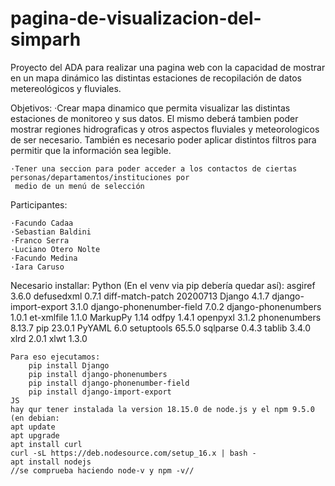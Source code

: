 # pagina-de-visualizacion-del-simparh
Proyecto del ADA para realizar una pagina web con la capacidad de mostrar en un mapa dinámico las distintas
estaciones de recopilación de datos metereológicos y fluviales. 

Objetivos:
	·Crear mapa dinamico que permita visualizar las distintas estaciones de monitoreo y sus datos.
	El mismo deberá tambien poder mostrar regiones hidrograficas y otros aspectos fluviales y meteorologicos
	de ser necesario. También es necesario poder aplicar distintos filtros para permitir que la información sea
	legible.
	
	·Tener una seccion para poder acceder a los contactos de ciertas personas/departamentos/instituciones por
	 medio de un menú de selección

Participantes:

	·Facundo Cadaa
	·Sebastian Baldini
	·Franco Serra
	·Luciano Otero Nolte
	·Facundo Medina
	·Iara Caruso

Necesario installar:
	Python
	(En el venv via pip debería quedar así):
		asgiref                  3.6.0
		defusedxml               0.7.1
		diff-match-patch         20200713
		Django                   4.1.7
		django-import-export     3.1.0
		django-phonenumber-field 7.0.2
		django-phonenumbers      1.0.1
		et-xmlfile               1.1.0
		MarkupPy                 1.14
		odfpy                    1.4.1
		openpyxl                 3.1.2
		phonenumbers             8.13.7
		pip                      23.0.1
		PyYAML                   6.0
		setuptools               65.5.0
		sqlparse                 0.4.3
		tablib                   3.4.0
		xlrd                     2.0.1
		xlwt                     1.3.0

		
	Para eso ejecutamos:
		pip install Django
		pip install django-phonenumbers
		pip install django-phonenumber-field
		pip install django-import-export
	JS
	hay qur tener instalada la version 18.15.0 de node.js y el npm 9.5.0
	(en debian:
	apt update
	apt upgrade
	apt install curl
	curl -sL https://deb.nodesource.com/setup_16.x | bash -
	apt install nodejs
	//se comprueba haciendo node-v y npm -v//

